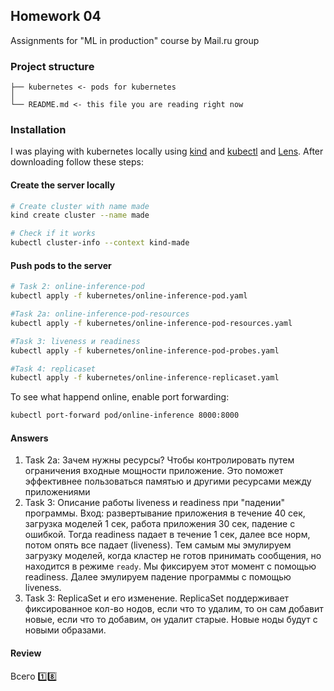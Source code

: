 ##  Homework 04
Assignments for "ML in production" course by Mail.ru group

### Project structure

```
├── kubernetes <- pods for kubernetes
│
└── README.md <- this file you are reading right now
```

### Installation

I was playing with kubernetes locally using [kind](https://kind.sigs.k8s.io/docs/user/quick-start/) and [kubectl](https://kubernetes.io/docs/tasks/tools/) and [Lens](https://k8slens.dev). After downloading follow these steps:

#### Create the server locally

```bash
# Create cluster with name made
kind create cluster --name made

# Check if it works
kubectl cluster-info --context kind-made
```

#### Push pods to the server

```bash
# Task 2: online-inference-pod
kubectl apply -f kubernetes/online-inference-pod.yaml

#Task 2a: online-inference-pod-resources
kubectl apply -f kubernetes/online-inference-pod-resources.yaml

#Task 3: liveness и readiness
kubectl apply -f kubernetes/online-inference-pod-probes.yaml

#Task 4: replicaset
kubectl apply -f kubernetes/online-inference-replicaset.yaml
```

To see what happend online, enable port forwarding:

```bash
kubectl port-forward pod/online-inference 8000:8000
```

#### Answers

1. Task 2a: Зачем нужны ресурсы? Чтобы контролировать путем ограничения входные мощности приложение. Это поможет эффективнее пользоваться памятью и другими ресурсами между приложениями
2. Task 3: Описание работы liveness и readiness при "падении" программы. Вход: развертывание приложения в течение 40 сек, загрузка моделей 1 сек, работа приложения 30 сек, падение с ошибкой. Тогда readiness падает в течение 1 сек, далее все норм, потом опять все падает (liveness). Тем самым мы эмулируем загрузку моделей, когда кластер не готов принимать сообщения, но находится в режиме `ready`. Мы фиксируем этот момент с помощью readiness. Далее эмулируем падение программы с помощью liveness.
3. Task 3: ReplicaSet и его изменение. ReplicaSet поддерживает фиксированное кол-во нодов, если что то удалим, то он сам добавит новые, если что то добавим, он удалит старые. Новые ноды будут с новыми образами.

#### Review

Всего :one::eight:
